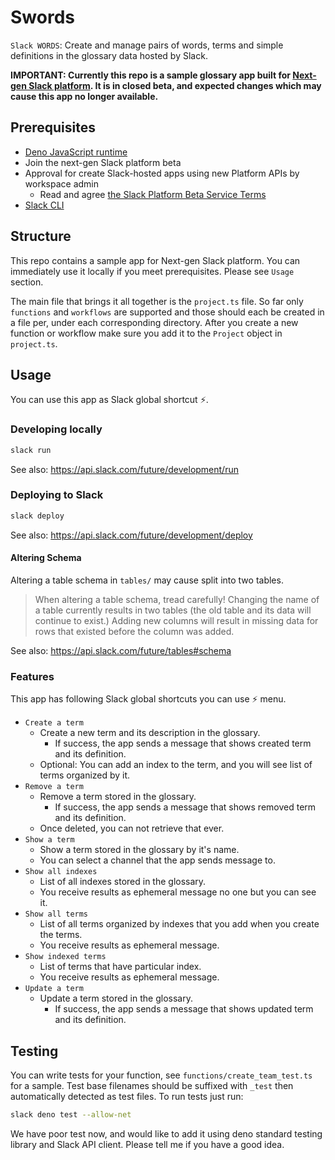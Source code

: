 # Swords

`Slack WORDS`: Create and manage pairs of words, terms and simple definitions in the glossary data hosted by Slack.

**IMPORTANT: Currently this repo is a sample glossary app built for [Next-gen Slack platform](https://api.slack.com/future/overview). It is in closed beta, and expected changes which may cause this app no longer available.**

## Prerequisites

- [Deno JavaScript runtime](https://deno.land/#installation)
- Join the next-gen Slack platform beta
- Approval for create Slack-hosted apps using new Platform APIs by workspace admin
  - Read and agree [the Slack Platform Beta Service Terms](https://slack.com/intl/en-us/terms-of-service/platform-beta)
- [Slack CLI](https://api.slack.com/future/tools/cli)

## Structure

This repo contains a sample app for Next-gen Slack platform. You can immediately use it locally if you meet prerequisites. Please see `Usage` section. 

The main file that brings it all together is the `project.ts` file.  So far only `functions` and `workflows` are supported and those should each be created in a file per, under each corresponding directory. After you create a new function or workflow make sure you add it to the `Project` object in `project.ts`. 

## Usage

You can use this app as Slack global shortcut ⚡️.

### Developing locally

```bash
slack run
```

See also: https://api.slack.com/future/development/run

### Deploying to Slack

```bash
slack deploy
```

See also: https://api.slack.com/future/development/deploy

#### Altering Schema

Altering a table schema in `tables/` may cause split into two tables.

> When altering a table schema, tread carefully! Changing the name of a table currently results in two tables (the old table and its data will continue to exist.) Adding new columns will result in missing data for rows that existed before the column was added.

See also: https://api.slack.com/future/tables#schema

### Features

This app has following Slack global shortcuts you can use ⚡️ ️menu.

- `Create a term`
  - Create a new term and its description in the glossary.
    - If success, the app sends a message that shows created term and its definition.
  - Optional: You can add an index to the term, and you will see list of terms organized by it.
- `Remove a term`
  - Remove a term stored in the glossary.
    - If success, the app sends a message that shows removed term and its definition.
  - Once deleted, you can not retrieve that ever.
- `Show a term`
  - Show a term stored in the glossary by it's name.
  - You can select a channel that the app sends message to.
- `Show all indexes`
  - List of all indexes stored in the glossary.
  - You receive results as ephemeral message no one but you can see it.
- `Show all terms`
  - List of all terms organized by indexes that you add when you create the terms.
  - You receive results as ephemeral message.
- `Show indexed terms`
  - List of terms that have particular index.
  - You receive results as ephemeral message.
- `Update a term`
  - Update a term stored in the glossary.
    - If success, the app sends a message that shows updated term and its definition.


## Testing

You can write tests for your function, see `functions/create_team_test.ts` for a sample. Test base filenames should be suffixed with `_test` then automatically detected as test files. To run tests just run:

```bash
slack deno test --allow-net
```

We have poor test now, and would like to add it using deno standard testing library and Slack API client. Please tell me if you have a good idea.
